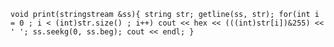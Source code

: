 `
void print(stringstream &ss){
    string str;
    getline(ss, str);
    for(int i = 0 ; i < (int)str.size() ; i++)
        cout << hex << (((int)str[i])&255) << ' ';
    ss.seekg(0, ss.beg);
    cout << endl;
}
`
